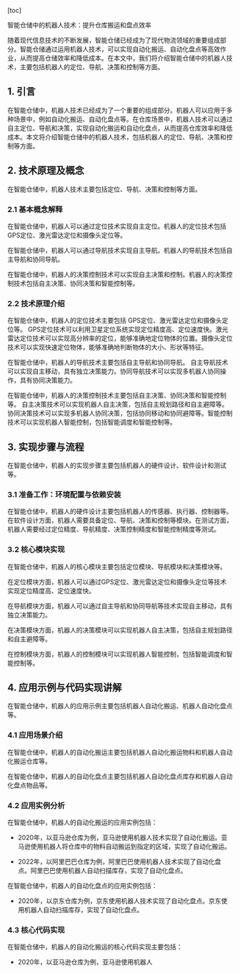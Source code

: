 
[toc]                    
                
                
智能仓储中的机器人技术：提升仓库搬运和盘点效率

随着现代信息技术的不断发展，智能仓储已经成为了现代物流领域的重要组成部分。智能仓储通过运用机器人技术，可以实现自动化搬运、自动化盘点等高效作业，从而提高仓储效率和降低成本。在本文中，我们将介绍智能仓储中的机器人技术，主要包括机器人的定位、导航、决策和控制等方面。

## 1. 引言

在智能仓储中，机器人技术已经成为了一个重要的组成部分。机器人可以应用于多种场景中，例如自动化搬运、自动化盘点等。在仓库场景中，机器人技术可以通过自主定位、导航和决策，实现自动化搬运和自动化盘点，从而提高仓库效率和降低成本。本文将介绍智能仓储中的机器人技术，包括机器人的定位、导航、决策和控制等方面。

## 2. 技术原理及概念

在智能仓储中，机器人技术主要包括定位、导航、决策和控制等方面。

### 2.1 基本概念解释

在智能仓储中，机器人可以通过定位技术实现自主定位。机器人的定位技术包括GPS定位、激光雷达定位和摄像头定位等。

在智能仓储中，机器人可以通过导航技术实现自主导航。机器人的导航技术包括自主导航和协同导航。

在智能仓储中，机器人的决策控制技术可以实现自主决策和控制。机器人的决策控制技术包括自主决策、协同决策和智能控制等。

### 2.2 技术原理介绍

在智能仓储中，机器人的定位技术主要包括 GPS定位、激光雷达定位和摄像头定位等。 GPS定位技术可以利用卫星定位系统实现定位精度高、定位速度快。激光雷达定位技术可以实现高分辨率的定位，能够准确地定位物体的位置。摄像头定位技术可以实现快速定位物体，能够准确地判断物体的大小、形状等特征。

在智能仓储中，机器人的导航技术主要包括自主导航和协同导航。 自主导航技术可以实现自主移动，具有独立决策能力。协同导航技术可以实现多机器人协同操作，具有协同决策能力。

在智能仓储中，机器人的决策控制技术主要包括自主决策、协同决策和智能控制等。 自主决策技术可以实现机器人自主决策，包括自主规划路径和自主避障等。协同决策技术可以实现多机器人协同决策，包括协同移动和协同避障等。智能控制技术可以实现机器人智能控制，包括智能调度和智能控制等。

## 3. 实现步骤与流程

在智能仓储中，机器人的实现步骤主要包括机器人的硬件设计、软件设计和测试等。

### 3.1 准备工作：环境配置与依赖安装

在智能仓储中，机器人的硬件设计主要包括机器人的传感器、执行器、控制器等。在软件设计方面，机器人需要具备定位、导航、决策和控制等模块。在测试方面，机器人需要经过定位精度、导航精度、决策控制精度和智能控制精度等测试。

### 3.2 核心模块实现

在智能仓储中，机器人的核心模块主要包括定位模块、导航模块和决策模块等。

在定位模块方面，机器人可以通过GPS定位、激光雷达定位和摄像头定位等技术实现定位精度高、定位速度快。

在导航模块方面，机器人可以通过自主导航和协同导航等技术实现自主移动，具有独立决策能力。

在决策模块方面，机器人的决策模块可以实现机器人自主决策，包括自主规划路径和自主避障等。

在控制模块方面，机器人的控制模块可以实现机器人智能控制，包括智能调度和智能控制等。

## 4. 应用示例与代码实现讲解

在智能仓储中，机器人的应用示例主要包括机器人自动化搬运、机器人自动化盘点等。

### 4.1 应用场景介绍

在智能仓储中，机器人的自动化搬运主要包括机器人自动化搬运物料和机器人自动化搬运仓库等。

在智能仓储中，机器人的自动化盘点主要包括机器人自动化盘点库存和机器人自动化盘点物品等。

### 4.2 应用实例分析

在智能仓储中，机器人的自动化搬运的应用实例包括：

- 2020年，以亚马逊仓库为例，亚马逊使用机器人技术实现了自动化搬运。亚马逊使用机器人将仓库中的物料自动搬运到指定的区域，实现了自动化搬运。

- 2022年，以阿里巴巴仓库为例，阿里巴巴使用机器人技术实现了自动化盘点。阿里巴巴使用机器人自动扫描库存，实现了自动化盘点。

在智能仓储中，机器人的自动化盘点的应用实例包括：

- 2020年，以京东仓库为例，京东使用机器人技术实现了自动化盘点。京东使用机器人自动扫描库存，实现了自动化盘点。

### 4.3 核心代码实现

在智能仓储中，机器人的自动化搬运的核心代码实现主要包括：

- 2020年，以亚马逊仓库为例，亚马逊使用机器人

